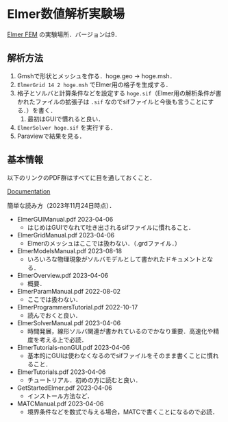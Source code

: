 # Elmer数値解析実験場

[Elmer FEM](https://www.csc.fi/web/elmer) の実験場所．バージョンは9．

## 解析方法

1. Gmshで形状とメッシュを作る．hoge.geo -> hoge.msh．
2. `ElmerGrid 14 2 hoge.msh` でElmer用の格子を生成する．
3. 格子とソルバと計算条件などを設定する `hoge.sif`（Elmer用の解析条件が書かれたファイルの拡張子は `.sif` なのでsifファイルと今後も言うことにする．）を書く．
   1. 最初はGUIで慣れると良い．
4. `ElmerSolver hoge.sif` を実行する．
5. Paraviewで結果を見る．

## 基本情報

以下のリンクのPDF群はすべてに目を通しておくこと．

[Documentation](https://www.nic.funet.fi/pub/sci/physics/elmer/doc/)

簡単な読み方（2023年11月24日時点）．

- ElmerGUIManual.pdf           2023-04-06
  - はじめはGUIでなれて吐き出されるsifファイルに慣れること．
- ElmerGridManual.pdf          2023-04-06
  - Elmerのメッシュはここでは扱わない．（.grdファイル．）
- ElmerModelsManual.pdf        2023-08-18
  - いろいろな物理現象がソルバモデルとして書かれたドキュメントとなる．
- ElmerOverview.pdf            2023-04-06
  - 概要．
- ElmerParamManual.pdf         2022-08-02
  - ここでは扱わない．
- ElmerProgrammersTutorial.pdf 2022-10-17
  - 読んでおくと良い．
- ElmerSolverManual.pdf        2023-04-06
  - 時間発展，線形ソルバ関連が書かれているのでかなり重要．高速化や精度を考える上で必読．
- ElmerTutorials-nonGUI.pdf    2023-04-06
  - 基本的にGUIは使わなくなるのでsifファイルをそのまま書くことに慣れること．
- ElmerTutorials.pdf           2023-04-06
  - チュートリアル．初めの方に読むと良い．
- GetStartedElmer.pdf          2023-04-06
  - インストール方法など．
- MATCManual.pdf               2023-04-06
  - 境界条件などを数式で与える場合，MATCで書くことになるので必読．




